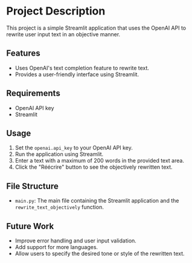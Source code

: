 # Project Description

This project is a simple Streamlit application that uses the OpenAI API to rewrite user input text in an objective manner.

## Features

- Uses OpenAI's text completion feature to rewrite text.
- Provides a user-friendly interface using Streamlit.

## Requirements

- OpenAI API key
- Streamlit

## Usage

1. Set the `openai.api_key` to your OpenAI API key.
2. Run the application using Streamlit.
3. Enter a text with a maximum of 200 words in the provided text area.
4. Click the "Réécrire" button to see the objectively rewritten text.

## File Structure

- `main.py`: The main file containing the Streamlit application and the `rewrite_text_objectively` function.

## Future Work

- Improve error handling and user input validation.
- Add support for more languages.
- Allow users to specify the desired tone or style of the rewritten text.
